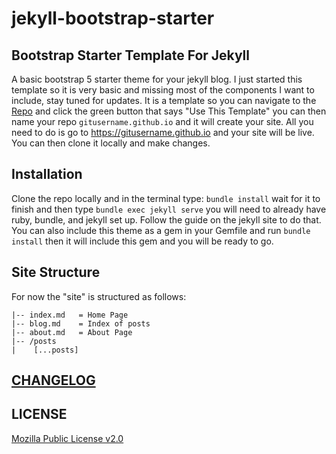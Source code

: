 # jekyll-bootstrap-starter

## Bootstrap Starter Template For Jekyll

A basic bootstrap 5 starter theme for your jekyll blog. I just started this template so it is very basic and missing most of the components I want to include, stay tuned for updates. It is a template so you can navigate to the [Repo](https://github.com/yosileyid/jekyll-bootstrap-starter) and click the green button that says "Use This Template" you can then name your repo `gitusername.github.io` and it will create your site. All you need to do is go to https://gitusername.github.io and your site will be live. You can then clone it locally and make changes. 

## Installation

Clone the repo locally and in the terminal type: `bundle install` wait for it to finish and then type `bundle exec jekyll serve` you will need to already have ruby, bundle, and jekyll set up. Follow the guide on the jekyll site to do that. You can also include this theme as a gem in your Gemfile and run `bundle install` then it will include this gem and you will be ready to go. 

## Site Structure

For now the "site" is structured as follows:

```
|-- index.md   = Home Page
|-- blog.md    = Index of posts
|-- about.md   = About Page
|-- /posts
|    [...posts]
```

## [CHANGELOG](CHANGELOG)

## LICENSE 

[Mozilla Public License v2.0](LICENSE)
